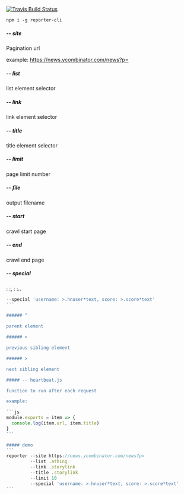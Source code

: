 [![Travis Build Status](https://img.shields.io/travis/indatawetrust/reporter.svg)](https://travis-ci.org/indatawetrust/reporter)

```
npm i -g reporter-cli
```

##### -- site

Pagination url

example: https://news.ycombinator.com/news?p=

##### -- list

list element selector

##### -- link

link element selector

##### -- title

title element selector

##### -- limit

page limit number

##### -- file

output filename

##### -- start

crawl start page

##### -- end

crawl end page

##### -- special

<key>: <selector>:<attribute>, <key>: <selector>:<attribute>..

````js
--special 'username: >.hnuser*text, score: >.score*text'
```

###### ^

parent element

###### <

previous sibling element

###### >

next sibling element

##### -- heartbeat.js

function to run after each request

example:

```js
module.exports = item => {
  console.log(item.url, item.title)
}
```

##### demo
```
reporter --site https://news.ycombinator.com/news?p= 
         --list .athing
         --link .storylink
         --title .storylink
         --limit 10
         --special 'username: >.hnuser*text, score: >.score*text'
```
